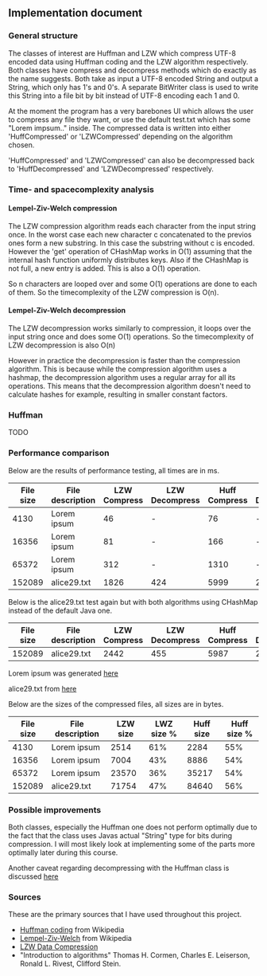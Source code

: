 ## Implementation document

### General structure

The classes of interest are Huffman and LZW which compress UTF-8 encoded data using Huffman coding and the LZW algorithm respectively. 
Both classes have compress and decompress methods which do exactly as the name suggests. Both take as input a UTF-8 encoded String and output
a String, which only has 1's and 0's. A separate BitWriter class is used to write this String into a file bit by bit instead of 
UTF-8 encoding each 1 and 0.

At the moment the program has a very barebones UI which allows the user to compress any file they want, or use the default test.txt which has some "Lorem
impsum.." inside. The compressed data is written into either 'HuffCompressed' or 'LZWCompressed' depending on the algorithm chosen.

'HuffCompressed' and 'LZWCompressed' can also be decompressed back to 'HuffDecompressed' and 'LZWDecompressed' respectively.


### Time- and spacecomplexity analysis

#### Lempel-Ziv-Welch compression

The LZW compression algorithm reads each character from the input string once. In the worst case each new character c concatenated to the previos ones
form a new substring. In this case the substring without c is encoded. However the 'get' operation of CHashMap works in O(1) assuming that the internal hash function uniformly distributes keys. Also if the CHashMap is not full, a new entry is added. This is also a O(1) operation.

So n characters are looped over and some O(1) operations are done to each of them. So the timecomplexity of the LZW compression is O(n).

#### Lempel-Ziv-Welch decompression

The LZW decompression works similarly to compression, it loops over the input string once and does some O(1) operations. So the timecomplexity of LZW decompression is also O(n)

However in practice the decompression is faster than the compression algorithm. This is because while the compression algorithm uses a hashmap, the decompression algorithm uses a regular array for all its operations. This means that the decompression algorithm doesn't need to calculate hashes for example, resulting in smaller constant factors.

### Huffman

TODO

### Performance comparison

Below are the results of performance testing, all times are in ms.

| File size | File description | LZW Compress | LZW Decompress | Huff Compress | Huff Decompress |
|-----------|------------------|--------------|----------------|---------------|-----------------|
| 4130      | Lorem ipsum      | 46           | -              | 76            | -               |
| 16356     | Lorem ipsum      | 81           | -              | 166           | -               |
| 65372     | Lorem ipsum      | 312          | -              | 1310          | -               |
| 152089    | alice29.txt      | 1826         | 424            | 5999          | 27437           |


Below is the alice29.txt test again but with both algorithms using CHashMap instead of the default Java one.

| File size | File description | LZW Compress | LZW Decompress | Huff Compress | Huff Decompress |
|-----------|------------------|--------------|----------------|---------------|-----------------|
| 152089    | alice29.txt      | 2442         | 455            | 5987          | 27425           |


Lorem ipsum was generated [here](https://www.i-r-genius.com/lipsum.html)

alice29.txt from [here](https://corpus.canterbury.ac.nz/descriptions/#cantrbry)

Below are the sizes of the compressed files, all sizes are in bytes.

| File size | File description | LZW size | LWZ size % | Huff size | Huff size % |
|-----------|------------------|----------|------------|-----------|-------------|
| 4130      | Lorem ipsum      | 2514     | 61%        | 2284      | 55%         |
| 16356     | Lorem ipsum      | 7004     | 43%        | 8886      | 54%         |
| 65372     | Lorem ipsum      | 23570    | 36%        | 35217     | 54%         |
| 152089    | alice29.txt      | 71754    | 47%        | 84640     | 56%         |

### Possible improvements

Both classes, especially the Huffman one does not perform optimally due to the fact that the class uses Javas actual "String" type for bits during compression.
I will most likely look at implementing some of the parts more optimally later during this course.

Another caveat regarding decompressing with the Huffman class is discussed [here](https://github.com/Henri0088/File-Compression/blob/main/Documentation/Output.md)

### Sources

These are the primary sources that I have used throughout this project.

* [Huffman coding](https://en.wikipedia.org/wiki/Huffman_coding) from Wikipedia
* [Lempel-Ziv-Welch](https://en.wikipedia.org/wiki/Lempel%E2%80%93Ziv%E2%80%93Welch) from Wikipedia
* [LZW Data Compression](https://www2.cs.duke.edu/csed/curious/compression/lzw.html)
* "Introduction to algorithms" Thomas H. Cormen, Charles E. Leiserson, Ronald L. Rivest, Clifford Stein.
